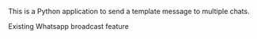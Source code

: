 This is a Python application to send a template message to multiple chats.

Existing Whatsapp broadcast feature 